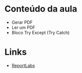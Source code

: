 # Conteúdo da aula
 - Gerar PDF
 - Ler um PDF
 - Bloco Try Except (Try Catch)

 # Links
  - [ReportLabs](https://docs.reportlab.com/)

